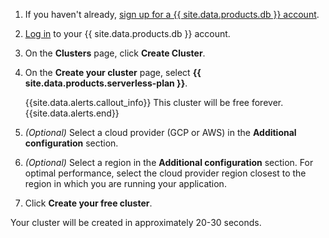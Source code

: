 1. If you haven't already, <a href="https://cockroachlabs.cloud/signup?referralId={{page.referral_id}}" rel="noopener" target="_blank">sign up for a {{ site.data.products.db }} account</a>.
1. [Log in](https://cockroachlabs.cloud/) to your {{ site.data.products.db }} account.
1. On the **Clusters** page, click **Create Cluster**.
1. On the **Create your cluster** page, select **{{ site.data.products.serverless-plan }}**.

    {{site.data.alerts.callout_info}}
    This cluster will be free forever.
    {{site.data.alerts.end}}

1. _(Optional)_ Select a cloud provider (GCP or AWS) in the **Additional configuration** section.
1. _(Optional)_ Select a region in the **Additional configuration** section. For optimal performance, select the cloud provider region closest to the region in which you are running your application.
1. Click **Create your free cluster**.

Your cluster will be created in approximately 20-30 seconds.